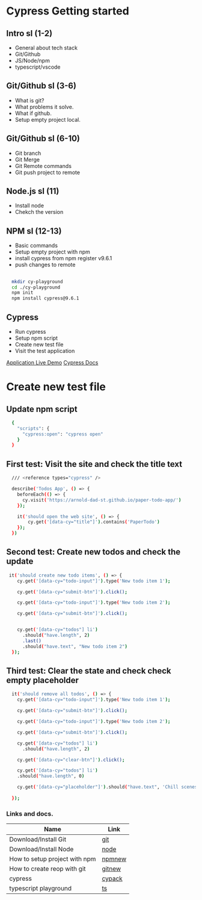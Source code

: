 # Cypress Getting started

## Intro sl (1-2)

- General about tech stack
- Git/Github
- JS/Node/npm
- typescript/vscode

## Git/Github sl (3-6)

- What is git?
- What problems it solve.
- What if github.
- Setup empty project local. <cy-playground>

## Git/Github sl (6-10)

- Git branch
- Git Merge
- Git Remote commands
- Git push project to remote

## Node.js sl (11)

- Install node
- Chekch the version

## NPM sl (12-13)

- Basic commands 
- Setup empty project with npm
- install cypress from npm register v9.6.1
- push changes to remote <cy-playground>

##

```sh
  mkdir cy-playground
  cd ./cy-playground
  npm init
  npm install cypress@9.6.1
```

## Cypress

- Run cypress
- Setup npm script
- Create new test file
- Visit the test application


[Application Live Demo](https://arnold-dad-st.github.io/paper-todo-app/)
[Cypress Docs](https://docs.cypress.io/guides/overview/why-cypress)


# Create new test file

## Update npm script 

``` sh
  {
    "scripts": {
      "cypress:open": "cypress open"
    }
  }
```

## First test: Visit the site and check the title text

```sh
  /// <reference types="cypress" />

  describe('Todos App', () => { 
    beforeEach(() => {
      cy.visit('https://arnold-dad-st.github.io/paper-todo-app/')
    });

    it('should open the web site', () => {
        cy.get('[data-cy="title"]').contains('PaperTodo')
    });
  })
```


## Second test: Create new todos and check the update

``` sh
 it('should create new todo items', () => {
    cy.get('[data-cy="todo-input"]').type('New todo item 1');

    cy.get('[data-cy="submit-btn"]').click();

    cy.get('[data-cy="todo-input"]').type('New todo item 2');

    cy.get('[data-cy="submit-btn"]').click();


    cy.get('[data-cy="todos"] li')
      .should("have.length", 2)
      .last()
      .should("have.text", "New todo item 2")
  });
```


## Third test: Clear the state and check check empty placeholder

``` sh
  it('should remove all todos', () => {
    cy.get('[data-cy="todo-input"]').type('New todo item 1');

    cy.get('[data-cy="submit-btn"]').click();

    cy.get('[data-cy="todo-input"]').type('New todo item 2');

    cy.get('[data-cy="submit-btn"]').click();

    cy.get('[data-cy="todos"] li')
      .should("have.length", 2)

    cy.get('[data-cy="clear-btn"]').click();

    cy.get('[data-cy="todos"] li')
    .should("have.length", 0)

    cy.get('[data-cy="placeholder"]').should("have.text", 'Chill scenes.');
    
  });
```


### Links and docs.

| Name | Link |
| ------ | ------ |
| Download/Install Git | [git] |
| Download/Install Node | [node] |
| How to setup project with npm | [npmnew] |
| How to create reop with git | [gitnew] |
| cypress | [cypack] |
| typescript playground | [ts] |



   [git]: <https://git-scm.com/downloads>
   [node]: <https://nodejs.org/en/>
   [npmnew]: <https://weaintplastic.github.io/web-development-field-guide/Development/Frontend_Development/Setting_up_your_project/Setup_Dependency_Managers/Node_Package_Manager/Initialize_NPM_on_a_new_project.html>
   [gitnew]: <https://kbroman.org/github_tutorial/pages/init.html>
   [cypack]: <https://www.npmjs.com/package/cypress>
   [ts]: <https://www.typescriptlang.org/play>
